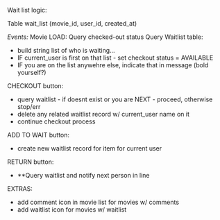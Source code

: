 Wait list logic:

Table wait_list (movie_id, user_id, created_at)

*Events:*
Movie LOAD:
Query checked-out status
Query Waitlist table:
 - build string list of who is waiting…
 - IF current_user is first on that list - set checkout status = AVAILABLE
 - IF you are on the list anywehre else, indicate that in message (bold yourself?)

CHECKOUT button:
 - query waitlist - if doesnt exist or you are NEXT - proceed, otherwise stop/err
 - delete any related waitlist record w/ current_user name on it
 - continue checkout process

ADD TO WAIT button:
 - create new waitlist record for item for current user

RETURN button:
 - **Query waitlist and notify next person in line


EXTRAS:
- add comment icon in movie list for movies w/ comments
- add waitlist icon for movies w/ waitlist